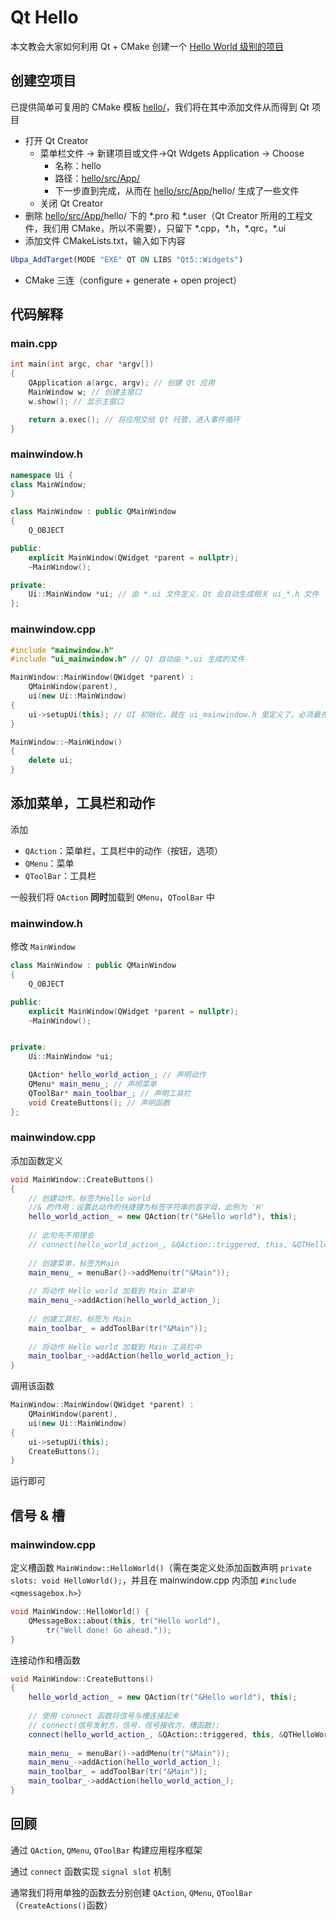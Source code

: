 # Qt Hello

本文教会大家如何利用 Qt + CMake 创建一个 [Hello World 级别的项目](example) 

## 创建空项目

已提供简单可复用的 CMake 模板 [hello/](hello/)，我们将在其中添加文件从而得到 Qt 项目

- 打开 Qt Creator
  - 菜单栏文件 -> 新建项目或文件->Qt Wdgets Application -> Choose
    - 名称：hello
    - 路径：[hello/src/App/](hello/src/App/) 
    - 下一步直到完成，从而在 [hello/src/App/](hello/src/App/)hello/ 生成了一些文件
  - 关闭 Qt Creator
- 删除 [hello/src/App/](hello/src/App/)hello/ 下的 \*.pro 和 \*.user（Qt Creator 所用的工程文件，我们用 CMake，所以不需要），只留下 \*.cpp，\*.h，\*.qrc，\*.ui
- 添加文件 CMakeLists.txt，输入如下内容

```cmake
Ubpa_AddTarget(MODE "EXE" QT ON LIBS "Qt5::Widgets")
```

- CMake 三连（configure + generate + open project）

## 代码解释

### main.cpp

```c++
int main(int argc, char *argv[])
{
    QApplication a(argc, argv); // 创建 Qt 应用
    MainWindow w; // 创建主窗口
    w.show(); // 显示主窗口

    return a.exec(); // 将应用交给 Qt 托管，进入事件循环
}
```

### mainwindow.h

```c++
namespace Ui {
class MainWindow;
}

class MainWindow : public QMainWindow
{
    Q_OBJECT

public:
    explicit MainWindow(QWidget *parent = nullptr);
    ~MainWindow();

private:
    Ui::MainWindow *ui; // 由 *.ui 文件定义，Qt 会自动生成相关 ui_*.h 文件
};
```

### mainwindow.cpp

```c++
#include "mainwindow.h"
#include "ui_mainwindow.h" // Qt 自动由 *.ui 生成的文件

MainWindow::MainWindow(QWidget *parent) :
    QMainWindow(parent),
    ui(new Ui::MainWindow)
{
    ui->setupUi(this); // UI 初始化，就在 ui_mainwindow.h 里定义了，必须最先调用
}

MainWindow::~MainWindow()
{
    delete ui;
}
```

## 添加菜单，工具栏和动作

添加

- `QAction`：菜单栏，工具栏中的动作（按钮，选项）
- `QMenu`：菜单
- `QToolBar`：工具栏

一般我们将 `QAction` **同时**加载到 `QMenu`，`QToolBar` 中

### mainwindow.h

修改 `MainWindow` 

```c++
class MainWindow : public QMainWindow
{
    Q_OBJECT

public:
    explicit MainWindow(QWidget *parent = nullptr);
    ~MainWindow();


private:
    Ui::MainWindow *ui;

    QAction* hello_world_action_; // 声明动作
    QMenu* main_menu_; // 声明菜单
    QToolBar* main_toolbar_; // 声明工具栏
    void CreateButtons(); // 声明函数
};
```

### mainwindow.cpp

添加函数定义

```c++
void MainWindow::CreateButtons()
{
    // 创建动作，标签为Hello world
    //& 的作用：设置此动作的快捷键为标签字符串的首字母，此例为 'H'
    hello_world_action_ = new QAction(tr("&Hello world"), this);
    
    // 此句先不用理会
    // connect(hello_world_action_, &QAction::triggered, this, &QTHelloWorld::HelloWorld);
    
    // 创建菜单，标签为Main
    main_menu_ = menuBar()->addMenu(tr("&Main"));
    
    // 将动作 Hello world 加载到 Main 菜单中
    main_menu_->addAction(hello_world_action_);
    
    // 创建工具栏，标签为 Main
    main_toolbar_ = addToolBar(tr("&Main"));
    
    // 将动作 Hello world 加载到 Main 工具栏中
    main_toolbar_->addAction(hello_world_action_);
}
```

调用该函数

```c++
MainWindow::MainWindow(QWidget *parent) :
    QMainWindow(parent),
    ui(new Ui::MainWindow)
{
    ui->setupUi(this);
    CreateButtons();
}
```

运行即可

## 信号 & 槽

### mainwindow.cpp

定义槽函数 `MainWindow::HelloWorld()`（需在类定义处添加函数声明 `private slots: void HelloWorld();`，并且在 mainwindow.cpp 内添加 `#include <qmessagebox.h>`）

```c++
void MainWindow::HelloWorld() {
    QMessageBox::about(this, tr("Hello world"),
        tr("Well done! Go ahead."));
}
```

连接动作和槽函数

```c++
void MainWindow::CreateButtons()
{
    hello_world_action_ = new QAction(tr("&Hello world"), this);
    
    // 使用 connect 函数将信号与槽连接起来
    // connect(信号发射方，信号，信号接收方，槽函数);
    connect(hello_world_action_, &QAction::triggered, this, &QTHelloWorld::HelloWorld);
    
    main_menu_ = menuBar()->addMenu(tr("&Main"));
    main_menu_->addAction(hello_world_action_);
    main_toolbar_ = addToolBar(tr("&Main"));
    main_toolbar_->addAction(hello_world_action_);
}
```

## 回顾

通过 `QAction`, `QMenu`, `QToolBar` 构建应用程序框架 

通过 `connect` 函数实现 `signal slot` 机制

通常我们将用单独的函数去分别创建 `QAction`, `QMenu`, `QToolBar`（`CreateActions()`函数）

